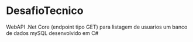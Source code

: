 # DesafioTecnico
WebAPI .Net Core (endpoint tipo GET) para listagem de usuarios um banco de dados mySQL  desenvolvido em C#
